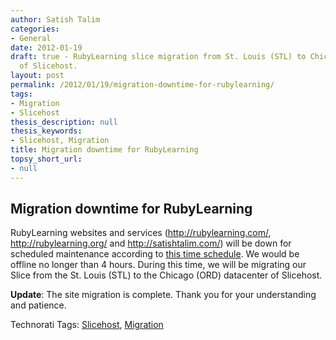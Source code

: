 ```yaml
---
author: Satish Talim
categories:
- General
date: 2012-01-19
draft: true - RubyLearning slice migration from St. Louis (STL) to Chicago (ORD) datacenter
  of Slicehost.
layout: post
permalink: /2012/01/19/migration-downtime-for-rubylearning/
tags:
- Migration
- Slicehost
thesis_description: null
thesis_keywords:
- Slicehost, Migration
title: Migration downtime for RubyLearning
topsy_short_url:
- null
---
```


<div>
  <h2>
    Migration downtime for RubyLearning
  </h2>
  
  <p>
    RubyLearning websites and services (<a href="http://rubylearning.com/">http://rubylearning.com/</a>, <a href="http://rubylearning.org/">http://rubylearning.org/</a> and <a href="http://satishtalim.com/">http://satishtalim.com/</a>) will be down for scheduled maintenance according to <a href="http://www.timeanddate.com/worldclock/fixedtime.html?msg=Scheduled+Maintenance+-+Server+Migration&#038;iso=20120120T00&#038;p1=156&#038;ah=4&#038;sort=1">this time schedule</a>. We would be offline no longer than 4 hours. During this time, we will be migrating our Slice from the St. Louis (STL) to the Chicago (ORD) datacenter of Slicehost.
  </p>
  
  <p class="update">
    <b>Update</b>: The site migration is complete. Thank you for your understanding and patience.
  </p>
</div>

Technorati Tags: <a href="http://technorati.com/tag/Slicehost" rel="tag">Slicehost</a>, <a href="http://technorati.com/tag/Migration" rel="tag"> Migration</a>
